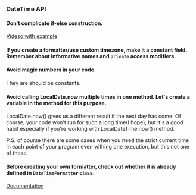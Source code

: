 ### DateTime API

#### Don't complicate if-else construction.
[Videso with example](https://www.youtube.com/watch?v=P-UmyrbGjwE&list=PL7FuXFaDeEX1smwnp-9ri8DBpgdo7Msu2)

#### If you create a formatter/use custom timezone, make it a constant field. Remember about informative names and `private` access modifiers.

#### Avoid magic numbers in your code.
They are should be constants.

#### Avoid calling LocalDate.now multiple times in one method. Let's create a variable in the method for this purpose.
LocalDate.now() gives us a different result if the next day has come. Of course, your code won't run 
for such a long time(I hope), but it's a good habit especially if you're working with LocalDateTime.now() method.

P.S. of course there are some cases when you need the strict current time in each point of your program 
even withing one execution, but this not one of those.

#### Before creating your own formatter, check out whether it is already defined in `DateTimeFormatter` class.
[Documentation](https://docs.oracle.com/en/java/javase/11/docs/api/java.base/java/time/format/DateTimeFormatter.html) 
